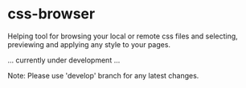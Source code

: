 # css-browser
Helping tool for browsing your local or remote css files and selecting, previewing and applying any style to your pages.

... currently under development ...

Note: Please use 'develop' branch for any latest changes.
